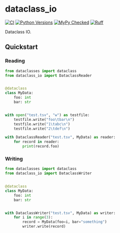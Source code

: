 # dataclass_io

[![CI](https://github.com/msto/dataclass_io/actions/workflows/python_package.yml/badge.svg?branch=main)](https://github.com/msto/dataclass_io/actions/workflows/python_package.yml?query=branch%3Amain)
[![Python Versions](https://img.shields.io/badge/python-3.10_|_3.11_|_3.12-blue)](https://github.com/msto/dataclass_io)
[![MyPy Checked](http://www.mypy-lang.org/static/mypy_badge.svg)](http://mypy-lang.org/)
[![Ruff](https://img.shields.io/endpoint?url=https://raw.githubusercontent.com/astral-sh/ruff/main/assets/badge/v2.json)](https://docs.astral.sh/ruff/)

Dataclass IO.

## Quickstart

### Reading

```py
from dataclasses import dataclass
from dataclass_io import DataclassReader


@dataclass
class MyData:
    foo: int
    bar: str


with open("test.tsv", "w") as testfile:
    testfile.write("foo\tbar\n")
    testfile.write("1\tabc\n")
    testfile.write("2\tdef\n")

with DataclassReader("test.tsv", MyData) as reader:
    for record in reader:
        print(record.foo)
```

### Writing
```py
from dataclasses import dataclass
from dataclass_io import DataclassWriter


@dataclass
class MyData:
    foo: int
    bar: str


with DataclassWriter("test.tsv", MyData) as writer:
    for i in range(3):
        record = MyData(foo=i, bar="something")
        writer.write(record)
```
